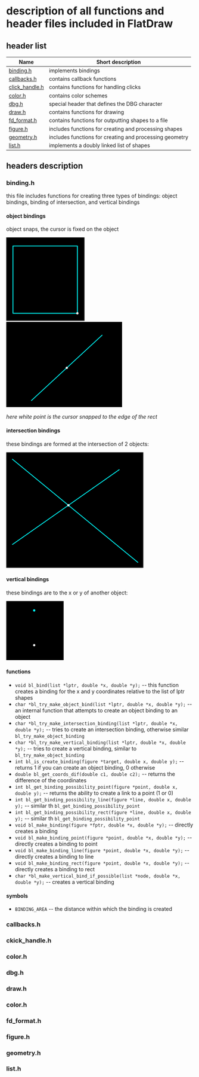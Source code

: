 # description of all functions and header files included in FlatDraw

## header list
Name                   | Short description
---------------------- | -------------------------------------------------
[binding.h](#bh)       | implements bindings
[callbacks.h](#ch)     | contains callback functions
[click_handle.h](#chh) | contains functions for handling clicks
[color.h](#clh)        | contains color schemes
[dbg.h](#dbh)          | special header that defines the DBG character
[draw.h](#dh)          | contains functions for drawing
[fd_format.h](#ffh)    | contains functions for outputting shapes to a file
[figure.h](#fh)        | includes functions for creating and processing shapes
[geometry.h](#gh)      | includes functions for creating and processing geometry
[list.h](#lh)          | implements a doubly linked list of shapes

## headers description
<a name="bh"></a>
### binding.h
this file includes functions for creating three types of bindings: object bindings, binding of intersection, and vertical bindings
#### object bindings
object snaps, the cursor is fixed on the object

![](obb.png)
![](lb2.png)

*here white point is the cursor snapped to the edge of the rect*

#### intersection bindings
these bindings are formed at the intersection of 2 objects:

![](ib.png)

#### vertical bindings
these bindings are to the x or y of another object:

![](vb.png)

#### functions
+ `void bl_bind(list *lptr, double *x, double *y);` -- this function creates a binding for the x and y coordinates relative to the list of lptr shapes
+ `char *bl_try_make_object_bind(list *lptr, double *x, double *y);` -- an internal function that attempts to create an object binding to an object
+ `char *bl_try_make_intersection_binding(list *lptr, double *x, double *y);` -- tries to create an intersection binding, otherwise similar `bl_try_make_object_binding`
+ `char *bl_try_make_vertical_binding(list *lptr, double *x, double *y);` -- tries to create a vertical binding, similar to `bl_try_make_object_binding`
+ `int bl_is_create_binding(figure *target, double x, double y);` -- returns 1 if you can create an object binding, 0 otherwise
+ `double bl_get_coords_dif(double c1, double c2);` -- returns the difference of the coordinates
+ `int bl_get_binding_possibility_point(figure *point, double x, double y);` -- returns the ability to create a link to a point (1 or 0)
+ `int bl_get_binding_possibility_line(figure *line, double x, double y);` -- similar th `bl_get_binding_possibility_point`
+ `int bl_get_binding_possibility_rect(figure *line, double x, double y);` -- similar th `bl_get_binding_possibility_point`
+ `void bl_make_binding(figure *fptr, double *x, double *y);` -- directly creates a binding
+ `void bl_make_binding_point(figure *point, double *x, double *y);` -- directly creates a binding to point
+ `void bl_make_binding_line(figure *point, double *x, double *y);` -- directly creates a binding to line
+ `void bl_make_binding_rect(figure *point, double *x, double *y);` -- directly creates a binding to rect
+ `char *bl_make_vertical_bind_if_possible(list *node, double *x, double *y);` -- creates a vertical binding

#### symbols
+ `BINDING_AREA` -- the distance within which the binding is created

<a name="ch"></a>
### callbacks.h

<a name="chh"></a>
### ckick_handle.h

<a name="clh"></a>
### color.h

<a name="dbh"></a>
### dbg.h

<a name="dh"></a>
### draw.h

<a name="clh"></a>
### color.h

<a name="ffh"></a>
### fd_format.h

<a name="fh"></a>
### figure.h

<a name="gh"></a>
### geometry.h

<a name="lh"></a>
### list.h

